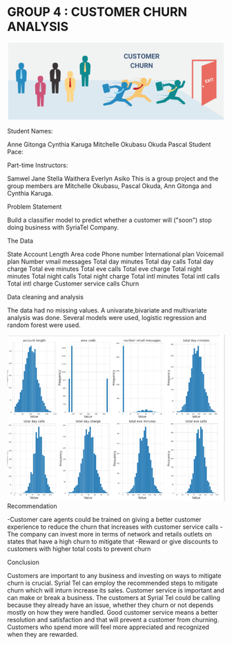 # GROUP 4 : CUSTOMER CHURN ANALYSIS
![Cover](https://github.com/Aquinate22/Phase-3-Project-SyriaTel-Customer-Churn/blob/main/fl/title.png)

Student Names:

Anne Gitonga
Cynthia Karuga
Mitchelle Okubasu
Okuda Pascal
Student Pace:

Part-time
Instructors:

Samwel Jane
Stella Waithera
Everlyn Asiko
This is a group project and the group members are Mitchelle Okubasu, Pascal Okuda, Ann Gitonga and Cynthia Karuga.

Problem Statement

Build a classifier model to predict whether a customer will ("soon") stop doing business with SyriaTel Company.

The Data


State 
Account Length 
Area code 
Phone number 
International plan 
Voicemail plan 
Number vmail messages 
Total day minutes 
Total day calls 
Total day charge
Total eve minutes 
Total eve calls 
Total eve charge 
Total night minutes 
Total night calls 
Total night charge 
Total intl minutes 
Total intl calls 
Total intl charge
Customer service calls
Churn

Data cleaning and analysis

The data had no missing values. A univarate,bivariate and multivariate analysis was done. Several models were used, logistic regression and random forest were used. 


![historam](https://github.com/Aquinate22/Phase-3-Project-SyriaTel-Customer-Churn/blob/main/fl/hist.png)
Recommendation

-Customer care agents could be trained on giving a better customer experience to reduce the churn that increases with customer service calls
-The company can invest more in terms of network and retails outlets on states that have a high churn to mitigate that
-Reward or give discounts to customers with higher total costs to prevent churn


Conclusion


Customers are important to any business and investing on ways to mitigate churn is crucial. Syrial Tel can employ the recommended steps to mitigate churn which will inturn increase its sales. Customer service is important and can make or break a business. The customers at Syrial Tel could be calling because they already have an issue, whether they churn or not depends mostly on how they were handled. Good customer service means a better resolution and satisfaction and that will prevent a customer from churning. Customers who spend more will feel more appreciated and recognized when they are rewarded.

